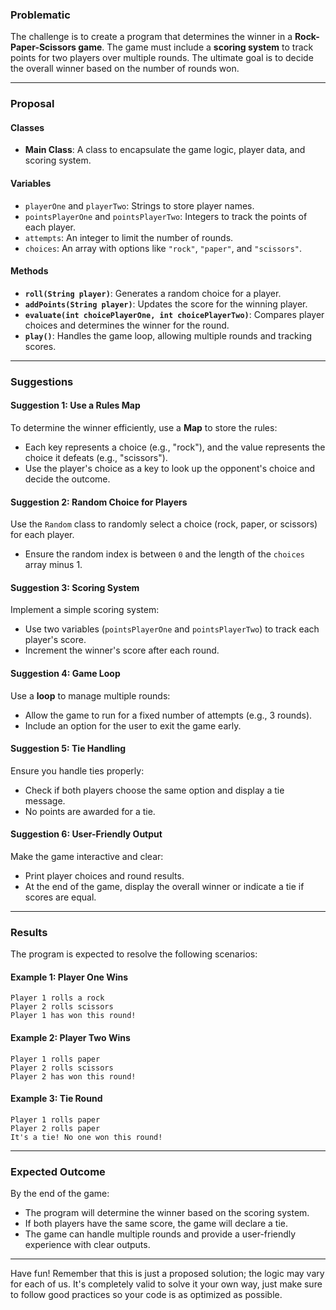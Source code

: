 ### Problematic  
The challenge is to create a program that determines the winner in a **Rock-Paper-Scissors game**. The game must include a **scoring system** to track points for two players over multiple rounds. The ultimate goal is to decide the overall winner based on the number of rounds won.  

---

### Proposal  

#### Classes  
- **Main Class**: A class to encapsulate the game logic, player data, and scoring system.  

#### Variables  
- `playerOne` and `playerTwo`: Strings to store player names.  
- `pointsPlayerOne` and `pointsPlayerTwo`: Integers to track the points of each player.  
- `attempts`: An integer to limit the number of rounds.  
- `choices`: An array with options like `"rock"`, `"paper"`, and `"scissors"`.  

#### Methods  
- **`roll(String player)`**: Generates a random choice for a player.  
- **`addPoints(String player)`**: Updates the score for the winning player.  
- **`evaluate(int choicePlayerOne, int choicePlayerTwo)`**: Compares player choices and determines the winner for the round.  
- **`play()`**: Handles the game loop, allowing multiple rounds and tracking scores.  

---

### Suggestions  

#### Suggestion 1: Use a Rules Map  
To determine the winner efficiently, use a **Map** to store the rules:
- Each key represents a choice (e.g., "rock"), and the value represents the choice it defeats (e.g., "scissors").  
- Use the player's choice as a key to look up the opponent's choice and decide the outcome.

#### Suggestion 2: Random Choice for Players  
Use the `Random` class to randomly select a choice (rock, paper, or scissors) for each player.  
- Ensure the random index is between `0` and the length of the `choices` array minus 1.

#### Suggestion 3: Scoring System  
Implement a simple scoring system:
- Use two variables (`pointsPlayerOne` and `pointsPlayerTwo`) to track each player's score.  
- Increment the winner's score after each round.

#### Suggestion 4: Game Loop  
Use a **loop** to manage multiple rounds:
- Allow the game to run for a fixed number of attempts (e.g., 3 rounds).  
- Include an option for the user to exit the game early.

#### Suggestion 5: Tie Handling  
Ensure you handle ties properly:
- Check if both players choose the same option and display a tie message.  
- No points are awarded for a tie.

#### Suggestion 6: User-Friendly Output  
Make the game interactive and clear:
- Print player choices and round results.  
- At the end of the game, display the overall winner or indicate a tie if scores are equal.

---

### Results  

The program is expected to resolve the following scenarios:

#### Example 1: Player One Wins  
```
Player 1 rolls a rock  
Player 2 rolls scissors  
Player 1 has won this round!  
```

#### Example 2: Player Two Wins  
```
Player 1 rolls paper  
Player 2 rolls scissors  
Player 2 has won this round!  
```

#### Example 3: Tie Round  
```
Player 1 rolls paper  
Player 2 rolls paper  
It's a tie! No one won this round!  
```

---

### Expected Outcome  
By the end of the game:
- The program will determine the winner based on the scoring system.  
- If both players have the same score, the game will declare a tie.  
- The game can handle multiple rounds and provide a user-friendly experience with clear outputs.

---

Have fun! Remember that this is just a proposed solution; the logic may vary for each of us. It's completely valid to solve it your own way, just make sure to follow good practices so your code is as optimized as possible.
